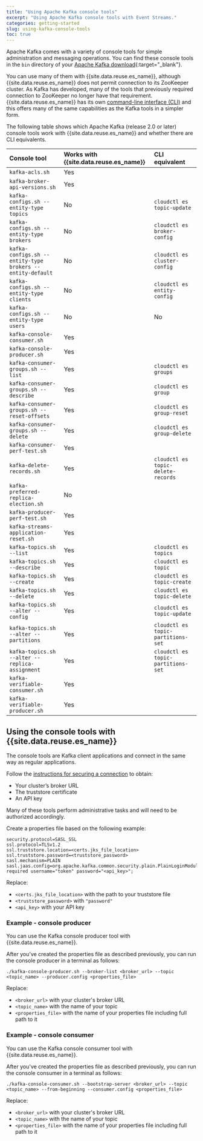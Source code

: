 ```yaml
---
title: "Using Apache Kafka console tools"
excerpt: "Using Apache Kafka console tools with Event Streams."
categories: getting-started
slug: using-kafka-console-tools
toc: true
---
```


Apache Kafka comes with a variety of console tools for simple administration and messaging operations. You can find these console tools in the `bin` directory of your [Apache Kafka download](https://www.apache.org/dyn/closer.cgi?path=/kafka/2.3.0/kafka_2.11-2.3.0.tgz){:target="_blank"}.

You can use many of them with {{site.data.reuse.es_name}}, although {{site.data.reuse.es_name}} does not permit connection to its ZooKeeper cluster. As Kafka has developed, many of the tools that previously required connection to ZooKeeper no longer have that requirement. {{site.data.reuse.es_name}} has its own [command-line interface (CLI)](../../installing/post-installation/#installing-the-event-streams-command-line-interface) and this offers many of the same capabilities as the Kafka tools in a simpler form.

The following table shows which Apache Kafka (release 2.0 or later) console tools work with {{site.data.reuse.es_name}} and whether there are CLI equivalents.

| Console tool     | Works with {{site.data.reuse.es_name}}      | CLI equivalent   |
|:-----------------|:-----------------|:-----------------|
| `kafka-acls.sh`    | Yes | |
| `kafka-broker-api-versions.sh` | Yes | |
| `kafka-configs.sh --entity-type topics` | No | `cloudctl es topic-update` |
| `kafka-configs.sh --entity-type brokers` | No | `cloudctl es broker-config` |
| `kafka-configs.sh --entity-type brokers --entity-default` | No | `cloudctl es cluster-config` |
| `kafka-configs.sh --entity-type clients` | No | `cloudctl es entity-config` |
| `kafka-configs.sh --entity-type users` | No | No |
| `kafka-console-consumer.sh` | Yes | |
| `kafka-console-producer.sh` | Yes | |
| `kafka-consumer-groups.sh --list` | Yes | `cloudctl es groups` |
| `kafka-consumer-groups.sh --describe` | Yes | `cloudctl es group` |
| `kafka-consumer-groups.sh --reset-offsets` | Yes | `cloudctl es group-reset` |
| `kafka-consumer-groups.sh --delete` | Yes | `cloudctl es group-delete` |
| `kafka-consumer-perf-test.sh` | Yes | |
| `kafka-delete-records.sh` | Yes | `cloudctl es topic-delete-records` |
| `kafka-preferred-replica-election.sh` | No | |
| `kafka-producer-perf-test.sh` | Yes | |
| `kafka-streams-application-reset.sh` | Yes | |
| `kafka-topics.sh --list` | Yes | `cloudctl es topics` |
| `kafka-topics.sh --describe` | Yes | `cloudctl es topic` |
| `kafka-topics.sh --create` | Yes | `cloudctl es topic-create` |
| `kafka-topics.sh --delete` | Yes | `cloudctl es topic-delete` |
| `kafka-topics.sh --alter --config` | Yes | `cloudctl es topic-update` |
| `kafka-topics.sh --alter --partitions` | Yes | `cloudctl es topic-partitions-set` |
| `kafka-topics.sh --alter --replica-assignment` | Yes | `cloudctl es topic-partitions-set` |
| `kafka-verifiable-consumer.sh` | Yes | |
| `kafka-verifiable-producer.sh` | Yes | |

## Using the console tools with {{site.data.reuse.es_name}}

The console tools are Kafka client applications and connect in the same way as regular applications.

Follow the [instructions for securing a connection](../../getting-started/connecting/#securing-the-connection) to obtain:
* Your cluster’s broker URL
* The truststore certificate
* An API key

Many of these tools perform administrative tasks and will need to be authorized accordingly.

Create a properties file based on the following example:

```
security.protocol=SASL_SSL
ssl.protocol=TLSv1.2
ssl.truststore.location=<certs.jks_file_location>
ssl.truststore.password=<truststore_password>
sasl.mechanism=PLAIN
sasl.jaas.config=org.apache.kafka.common.security.plain.PlainLoginModule required username="token" password="<api_key>";
```

Replace:
* `<certs.jks_file_location>` with the path to your truststore file
* `<truststore_password>` with `"password"`
* `<api_key>` with your API key


### Example - console producer

You can use the Kafka console producer tool with {{site.data.reuse.es_name}}.

After you've created the properties file as described previously, you can run the console producer in a terminal as follows:

```
./kafka-console-producer.sh --broker-list <broker_url> --topic <topic_name> --producer.config <properties_file>
```

Replace:
* `<broker_url>` with your cluster's broker URL
* `<topic_name>` with the name of your topic
* `<properties_file>` with the name of your properties file including full path to it


### Example - console consumer

You can use the Kafka console consumer tool with {{site.data.reuse.es_name}}.

After you've created the properties file as described previously, you can run the console consumer in a terminal as follows:

```
./kafka-console-consumer.sh --bootstrap-server <broker_url> --topic <topic_name> --from-beginning --consumer.config <properties_file>
```

Replace:
* `<broker_url>` with your cluster's broker URL
* `<topic_name>` with the name of your topic
* `<properties_file>` with the name of your properties file including full path to it
